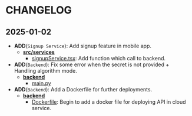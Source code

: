 # CHANGELOG

## 2025-01-02
- **ADD**(`Signup Service`): Add signup feature in mobile app.
  - **[src/services](./src/services)**
    - [signupService.tsx](./src/services/signupService.tsx): Add function which call to backend.
- **ADD**(`Backend`): Fix some error when the secret is not provided + Handling algorithm mode.
  - **[backend](./backend)**
    - [main.py](./backend/main.py)
- **ADD**(`Backend`): Add a Dockerfile for further deployments.
  - **[backend](./backend)**
    - [Dockerfile](./backend/Dockerfile): Begin to add a docker file for deploying API in cloud service.

